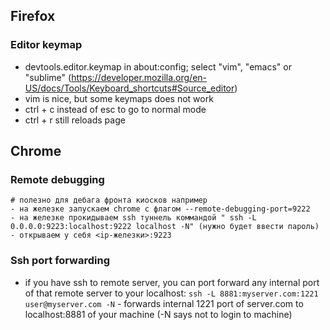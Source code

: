 ## Firefox

### Editor keymap
- devtools.editor.keymap in about:config; select "vim", "emacs" or "sublime" (https://developer.mozilla.org/en-US/docs/Tools/Keyboard_shortcuts#Source_editor)
- vim is nice, but some keymaps does not work
- ctrl + c instead of esc to go to normal mode
- ctrl + r still reloads page

## Chrome

### Remote debugging
```
# полезно для дебага фронта киосков например
- на железке запускаем chrome с флагом --remote-debugging-port=9222
- на железке прокидываем ssh туннель коммандой " ssh -L 0.0.0.0:9223:localhost:9222 localhost -N" (нужно будет ввести пароль)
- открываем у себя <ip-железки>:9223
```
### Ssh port forwarding
- if you have ssh to remote server, you can port forward any internal port of that remote server to your localhost: `ssh -L 8881:myserver.com:1221 user@myserver.com -N` - forwards internal 1221 port of server.com to localhost:8881 of your machine (-N says not to login to machine)
